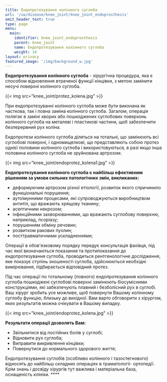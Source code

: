 ```yaml
---
title: Ендопротезування колінного суглоба
url: '/ua/disease/knee_joint/knee_joint_endoprosthesis'
omit_header_text: true
type: page
menu:
  main:
    identifier: knee_joint_endoprosthesis
    parent: knee_joint
    name: Ендопротезування колінного суглоба
    weight: 14
layout: privacy
featured_image: '/img/background_w.jpg'
---
```


**Ендопротезування колінного суглоба** - хірургічна процедура, яка є способом відновлення втраченої функції кінцівки, з
метою замінити несучі поверхні колінного суглоба.

{{< img src="knee_joint/protez_kolena.jpg" >}}

При ендопротезуванні колінного суглоба може бути виконана як часткова, так і повна заміна колінного суглоба. Загалом,
операція полягає в заміні хворих або пошкоджених суглобових поверхонь колінного суглоба на металеві і пластикові
частини, щоб забезпечити безперервний рух коліна.

Ендопротези колінного суглоба діляться на тотальні, що замінюють всі суглобові поверхні, і одномищелкові, що
представляють собою протез однієї половини колінного суглоба і використовуються, в разі якщо інша половина колінного
суглоба не зруйнована артрозом.

{{< img src="knee_joint/endoprotez_kolena1.jpg" >}}

**Ендопротезування колінного суглоба є найбільш ефективним рішенням за умови сильних патологічних змін, викликаних:**

- деформуючим артрозом різної етіології, розвиток якого спричинило функціональні порушення;
- аутоімунними процесами, які супроводжуються виробництвом антитіл, що вражають хрящову тканину;
- асептичним некрозом;
- інфекційними захворюваннями, що вражають суглобову поверхню, наприклад, псоріазу;
- порушенням обміну речовин;
- розвитком ракових пухлин;
- посттравматичними ускладненнями;

Операції в обов'язковому порядку передує консультація фахівця, під час якої визначаються показання та протипоказання до
ендопротезування суглоба, проводиться рентгенологічне дослідження, яке показує ступінь зношеності суглоба, здійснюються
необхідні вимірювання, підбирається відповідний протез.

Під час операції по тотальному (повного) ендопротезування колінного суглоба пошкоджені суглобові поверхні замінюють
біосумісними конструкціями, які забезпечують плавний і безболісний рух в суглобі. Ваш хірург зробить усе можливе, щоб
повернути Вашому колінному суглобу функцію, близьку до вихідної. Вам варто обговорити з хірургом, яких результатів можна
очікувати в Вашому випадку.

{{< img src="knee_joint/endoprotez_kolena.jpg" >}}

**Результати операції дозволять Вам:**

- Звільнитися від постійних болів у суглобі;
- Відновити рух суглоба;
- Виправити викривлення кінцівки;
- Повернутися до нормального здорового життя;

Ендопротезування суглобів (особливо колінного і тазостегнового) відносять до найбільш складних операціях в траматологіі-
ортопедії. Крім знань і досвіду хірургів тут важлива і матеріальна база, оснащеність клініки. ****

